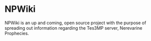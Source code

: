 # NPWiki

NPWiki is an up and coming, open source project with the purpose of spreading out information regarding the Tes3MP server, Nerevarine Prophecies.

